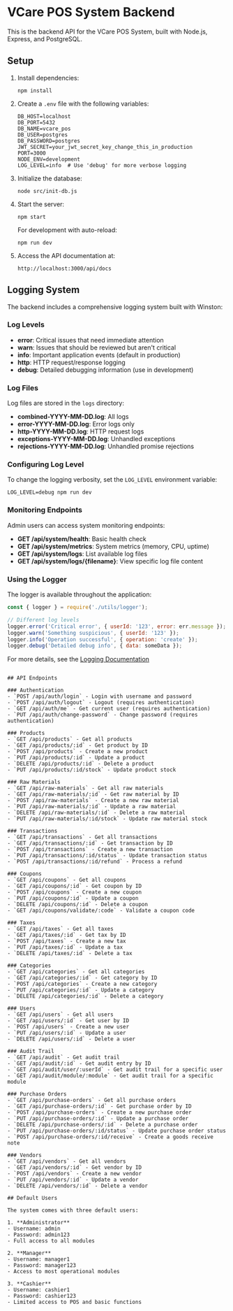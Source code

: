# VCare POS System Backend

This is the backend API for the VCare POS System, built with Node.js, Express, and PostgreSQL.

## Setup

1. Install dependencies:
   ```
   npm install
   ```

2. Create a `.env` file with the following variables:
   ```
   DB_HOST=localhost
   DB_PORT=5432
   DB_NAME=vcare_pos
   DB_USER=postgres
   DB_PASSWORD=postgres
   JWT_SECRET=your_jwt_secret_key_change_this_in_production
   PORT=3000
   NODE_ENV=development
   LOG_LEVEL=info  # Use 'debug' for more verbose logging
   ```

3. Initialize the database:
   ```
   node src/init-db.js
   ```

4. Start the server:
   ```
   npm start
   ```

   For development with auto-reload:
   ```
   npm run dev
   ```

5. Access the API documentation at:
   ```
   http://localhost:3000/api/docs
   ```

## Logging System

The backend includes a comprehensive logging system built with Winston:

### Log Levels

- **error**: Critical issues that need immediate attention
- **warn**: Issues that should be reviewed but aren't critical
- **info**: Important application events (default in production)
- **http**: HTTP request/response logging
- **debug**: Detailed debugging information (use in development)

### Log Files

Log files are stored in the `logs` directory:

- **combined-YYYY-MM-DD.log**: All logs
- **error-YYYY-MM-DD.log**: Error logs only
- **http-YYYY-MM-DD.log**: HTTP request logs
- **exceptions-YYYY-MM-DD.log**: Unhandled exceptions
- **rejections-YYYY-MM-DD.log**: Unhandled promise rejections

### Configuring Log Level

To change the logging verbosity, set the `LOG_LEVEL` environment variable:

```
LOG_LEVEL=debug npm run dev
```

### Monitoring Endpoints

Admin users can access system monitoring endpoints:

- **GET /api/system/health**: Basic health check
- **GET /api/system/metrics**: System metrics (memory, CPU, uptime)
- **GET /api/system/logs**: List available log files
- **GET /api/system/logs/{filename}**: View specific log file content

### Using the Logger

The logger is available throughout the application:

```javascript
const { logger } = require('./utils/logger');

// Different log levels
logger.error('Critical error', { userId: '123', error: err.message });
logger.warn('Something suspicious', { userId: '123' });
logger.info('Operation successful', { operation: 'create' });
logger.debug('Detailed debug info', { data: someData });
```

For more details, see the [Logging Documentation](./docs/LOGGING.md)
   ```

## API Endpoints

### Authentication
- `POST /api/auth/login` - Login with username and password
- `POST /api/auth/logout` - Logout (requires authentication)
- `GET /api/auth/me` - Get current user (requires authentication)
- `PUT /api/auth/change-password` - Change password (requires authentication)

### Products
- `GET /api/products` - Get all products
- `GET /api/products/:id` - Get product by ID
- `POST /api/products` - Create a new product
- `PUT /api/products/:id` - Update a product
- `DELETE /api/products/:id` - Delete a product
- `PUT /api/products/:id/stock` - Update product stock

### Raw Materials
- `GET /api/raw-materials` - Get all raw materials
- `GET /api/raw-materials/:id` - Get raw material by ID
- `POST /api/raw-materials` - Create a new raw material
- `PUT /api/raw-materials/:id` - Update a raw material
- `DELETE /api/raw-materials/:id` - Delete a raw material
- `PUT /api/raw-materials/:id/stock` - Update raw material stock

### Transactions
- `GET /api/transactions` - Get all transactions
- `GET /api/transactions/:id` - Get transaction by ID
- `POST /api/transactions` - Create a new transaction
- `PUT /api/transactions/:id/status` - Update transaction status
- `POST /api/transactions/:id/refund` - Process a refund

### Coupons
- `GET /api/coupons` - Get all coupons
- `GET /api/coupons/:id` - Get coupon by ID
- `POST /api/coupons` - Create a new coupon
- `PUT /api/coupons/:id` - Update a coupon
- `DELETE /api/coupons/:id` - Delete a coupon
- `GET /api/coupons/validate/:code` - Validate a coupon code

### Taxes
- `GET /api/taxes` - Get all taxes
- `GET /api/taxes/:id` - Get tax by ID
- `POST /api/taxes` - Create a new tax
- `PUT /api/taxes/:id` - Update a tax
- `DELETE /api/taxes/:id` - Delete a tax

### Categories
- `GET /api/categories` - Get all categories
- `GET /api/categories/:id` - Get category by ID
- `POST /api/categories` - Create a new category
- `PUT /api/categories/:id` - Update a category
- `DELETE /api/categories/:id` - Delete a category

### Users
- `GET /api/users` - Get all users
- `GET /api/users/:id` - Get user by ID
- `POST /api/users` - Create a new user
- `PUT /api/users/:id` - Update a user
- `DELETE /api/users/:id` - Delete a user

### Audit Trail
- `GET /api/audit` - Get audit trail
- `GET /api/audit/:id` - Get audit entry by ID
- `GET /api/audit/user/:userId` - Get audit trail for a specific user
- `GET /api/audit/module/:module` - Get audit trail for a specific module

### Purchase Orders
- `GET /api/purchase-orders` - Get all purchase orders
- `GET /api/purchase-orders/:id` - Get purchase order by ID
- `POST /api/purchase-orders` - Create a new purchase order
- `PUT /api/purchase-orders/:id` - Update a purchase order
- `DELETE /api/purchase-orders/:id` - Delete a purchase order
- `PUT /api/purchase-orders/:id/status` - Update purchase order status
- `POST /api/purchase-orders/:id/receive` - Create a goods receive note

### Vendors
- `GET /api/vendors` - Get all vendors
- `GET /api/vendors/:id` - Get vendor by ID
- `POST /api/vendors` - Create a new vendor
- `PUT /api/vendors/:id` - Update a vendor
- `DELETE /api/vendors/:id` - Delete a vendor

## Default Users

The system comes with three default users:

1. **Administrator**
   - Username: admin
   - Password: admin123
   - Full access to all modules

2. **Manager**
   - Username: manager1
   - Password: manager123
   - Access to most operational modules

3. **Cashier**
   - Username: cashier1
   - Password: cashier123
   - Limited access to POS and basic functions